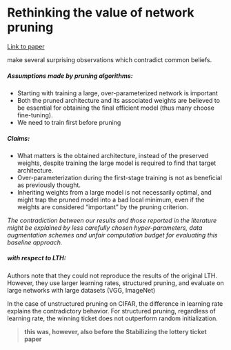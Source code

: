 # Rethinking the value of network pruning
[Link to paper](https://arxiv.org/pdf/1810.05270.pdf)

make several surprising observations which contradict common beliefs.

##### Assumptions made by pruning algorithms:

- Starting with training a large, over-parameterized network is important
- Both the pruned architecture and its associated weights are believed to be essential for obtaining the final efficient model (thus many choose fine-tuning).
- We need to train first before pruning

##### Claims:

- What matters is the obtained architecture, instead of the preserved weights, despite training the large model is required to find that target architecture. 
- Over-parameterization during the first-stage training is not as beneficial as previously thought.
- Inheriting weights from a large model is not necessarily optimal, and might trap the pruned model into a bad local minimum, even if the weights are considered “important” by the pruning criterion.

*The contradiction between our results and those reported in the literature might be explained by less carefully chosen hyper-parameters, data augmentation schemes and unfair computation budget for evaluating this baseline approach.*




##### with respect to LTH: 

Authors note that they could not reproduce the results of the original LTH. However, they use larger learning rates, structured pruning, and evaluate on large networks with large datasets (VGG, ImageNet)

In the case of unstructured pruning on CIFAR, the difference in learning rate explains the contradictory behavior. For structured pruning, regardless of learning rate, the winning ticket does not outperform random initialization.

> **this was, however, also before the Stabilizing the lottery ticket paper**
